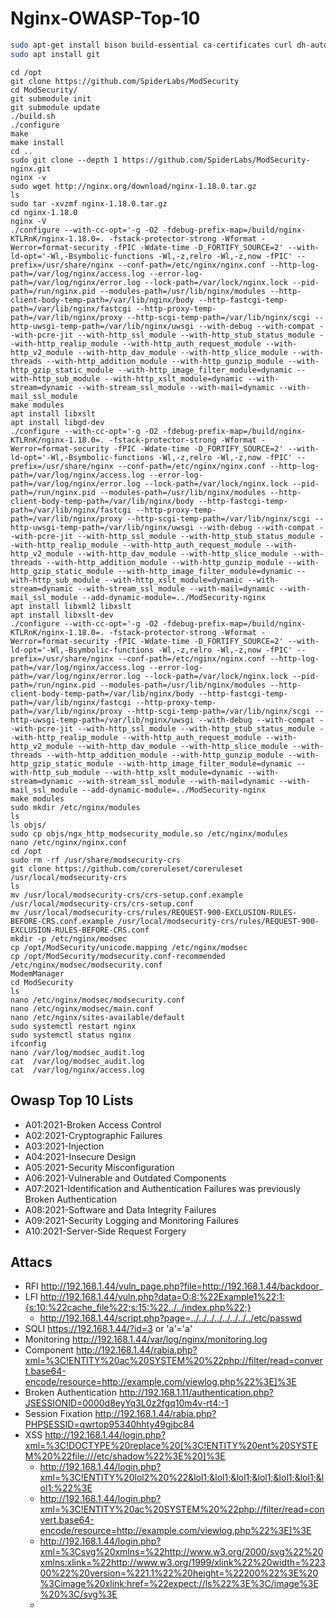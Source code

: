 # Nginx-OWASP-Top-10
```bash
sudo apt-get install bison build-essential ca-certificates curl dh-autoreconf doxygen flex gawk git iputils-ping libcurl4-gnutls-dev libexpat1-dev libgeoip-dev liblmdb-dev libpcre3-dev libpcre++-dev libssl-dev libtool libxml2 libxml2-dev libyajl-dev locales pkg-config wget zlib1g-dev zlibc libgd-dev
sudo apt install git 
```
 ```
cd /opt
git clone https://github.com/SpiderLabs/ModSecurity
cd ModSecurity/
git submodule init
git submodule update
./build.sh
./configure
make
make install
cd ..
sudo git clone --depth 1 https://github.com/SpiderLabs/ModSecurity-nginx.git
nginx -v
sudo wget http://nginx.org/download/nginx-1.18.0.tar.gz
ls
sudo tar -xvzmf nginx-1.18.0.tar.gz
cd nginx-1.18.0
nginx -V
./configure --with-cc-opt='-g -O2 -fdebug-prefix-map=/build/nginx-KTLRnK/nginx-1.18.0=. -fstack-protector-strong -Wformat -Werror=format-security -fPIC -Wdate-time -D_FORTIFY_SOURCE=2' --with-ld-opt='-Wl,-Bsymbolic-functions -Wl,-z,relro -Wl,-z,now -fPIC' --prefix=/usr/share/nginx --conf-path=/etc/nginx/nginx.conf --http-log-path=/var/log/nginx/access.log --error-log-path=/var/log/nginx/error.log --lock-path=/var/lock/nginx.lock --pid-path=/run/nginx.pid --modules-path=/usr/lib/nginx/modules --http-client-body-temp-path=/var/lib/nginx/body --http-fastcgi-temp-path=/var/lib/nginx/fastcgi --http-proxy-temp-path=/var/lib/nginx/proxy --http-scgi-temp-path=/var/lib/nginx/scgi --http-uwsgi-temp-path=/var/lib/nginx/uwsgi --with-debug --with-compat --with-pcre-jit --with-http_ssl_module --with-http_stub_status_module --with-http_realip_module --with-http_auth_request_module --with-http_v2_module --with-http_dav_module --with-http_slice_module --with-threads --with-http_addition_module --with-http_gunzip_module --with-http_gzip_static_module --with-http_image_filter_module=dynamic --with-http_sub_module --with-http_xslt_module=dynamic --with-stream=dynamic --with-stream_ssl_module --with-mail=dynamic --with-mail_ssl_module
make modules
apt install libxslt
apt install libgd-dev
./configure --with-cc-opt='-g -O2 -fdebug-prefix-map=/build/nginx-KTLRnK/nginx-1.18.0=. -fstack-protector-strong -Wformat -Werror=format-security -fPIC -Wdate-time -D_FORTIFY_SOURCE=2' --with-ld-opt='-Wl,-Bsymbolic-functions -Wl,-z,relro -Wl,-z,now -fPIC' --prefix=/usr/share/nginx --conf-path=/etc/nginx/nginx.conf --http-log-path=/var/log/nginx/access.log --error-log-path=/var/log/nginx/error.log --lock-path=/var/lock/nginx.lock --pid-path=/run/nginx.pid --modules-path=/usr/lib/nginx/modules --http-client-body-temp-path=/var/lib/nginx/body --http-fastcgi-temp-path=/var/lib/nginx/fastcgi --http-proxy-temp-path=/var/lib/nginx/proxy --http-scgi-temp-path=/var/lib/nginx/scgi --http-uwsgi-temp-path=/var/lib/nginx/uwsgi --with-debug --with-compat --with-pcre-jit --with-http_ssl_module --with-http_stub_status_module --with-http_realip_module --with-http_auth_request_module --with-http_v2_module --with-http_dav_module --with-http_slice_module --with-threads --with-http_addition_module --with-http_gunzip_module --with-http_gzip_static_module --with-http_image_filter_module=dynamic --with-http_sub_module --with-http_xslt_module=dynamic --with-stream=dynamic --with-stream_ssl_module --with-mail=dynamic --with-mail_ssl_module --add-dynamic-module=../ModSecurity-nginx
apt install libxml2 libxslt
apt install libxslt-dev
./configure --with-cc-opt='-g -O2 -fdebug-prefix-map=/build/nginx-KTLRnK/nginx-1.18.0=. -fstack-protector-strong -Wformat -Werror=format-security -fPIC -Wdate-time -D_FORTIFY_SOURCE=2' --with-ld-opt='-Wl,-Bsymbolic-functions -Wl,-z,relro -Wl,-z,now -fPIC' --prefix=/usr/share/nginx --conf-path=/etc/nginx/nginx.conf --http-log-path=/var/log/nginx/access.log --error-log-path=/var/log/nginx/error.log --lock-path=/var/lock/nginx.lock --pid-path=/run/nginx.pid --modules-path=/usr/lib/nginx/modules --http-client-body-temp-path=/var/lib/nginx/body --http-fastcgi-temp-path=/var/lib/nginx/fastcgi --http-proxy-temp-path=/var/lib/nginx/proxy --http-scgi-temp-path=/var/lib/nginx/scgi --http-uwsgi-temp-path=/var/lib/nginx/uwsgi --with-debug --with-compat --with-pcre-jit --with-http_ssl_module --with-http_stub_status_module --with-http_realip_module --with-http_auth_request_module --with-http_v2_module --with-http_dav_module --with-http_slice_module --with-threads --with-http_addition_module --with-http_gunzip_module --with-http_gzip_static_module --with-http_image_filter_module=dynamic --with-http_sub_module --with-http_xslt_module=dynamic --with-stream=dynamic --with-stream_ssl_module --with-mail=dynamic --with-mail_ssl_module --add-dynamic-module=../ModSecurity-nginx
make modules
sudo mkdir /etc/nginx/modules
ls
ls objs/
sudo cp objs/ngx_http_modsecurity_module.so /etc/nginx/modules
nano /etc/nginx/nginx.conf 
cd /opt
sudo rm -rf /usr/share/modsecurity-crs
git clone https://github.com/coreruleset/coreruleset /usr/local/modsecurity-crs
ls
mv /usr/local/modsecurity-crs/crs-setup.conf.example /usr/local/modsecurity-crs/crs-setup.conf
mv /usr/local/modsecurity-crs/rules/REQUEST-900-EXCLUSION-RULES-BEFORE-CRS.conf.example /usr/local/modsecurity-crs/rules/REQUEST-900-EXCLUSION-RULES-BEFORE-CRS.conf
mkdir -p /etc/nginx/modsec
cp /opt/ModSecurity/unicode.mapping /etc/nginx/modsec
cp /opt/ModSecurity/modsecurity.conf-recommended /etc/nginx/modsec/modsecurity.conf
ModemManager 
cd ModSecurity
ls
nano /etc/nginx/modsec/modsecurity.conf
nano /etc/nginx/modsec/main.conf
nano /etc/nginx/sites-available/default 
sudo systemctl restart nginx
sudo systemctl status nginx
ifconfig
nano /var/log/modsec_audit.log 
cat  /var/log/modsec_audit.log 
cat  /var/log/nginx/access.log  
```
## Owasp Top 10 Lists
* A01:2021-Broken Access Control 
* A02:2021-Cryptographic Failures
* A03:2021-Injection 
* A04:2021-Insecure Design 
* A05:2021-Security Misconfiguration 
* A06:2021-Vulnerable and Outdated Components 
* A07:2021-Identification and Authentication Failures was previously Broken Authentication 
* A08:2021-Software and Data Integrity Failures 
* A09:2021-Security Logging and Monitoring Failures 
* A10:2021-Server-Side Request Forgery

## Attacs
* RFI http://192.168.1.44/vuln_page.php?file=http://192.168.1.44/backdoor_
* LFI http://192.168.1.44/vuln.php?data=O:8:%22Example1%22:1:{s:10:%22cache_file%22;s:15:%22../../index.php%22;}
    * http://192.168.1.44/script.php?page=../../../../../../../../etc/passwd
* SQLI https://192.168.1.44/?id=3 or 'a'='a'
* Monitoring http://192.168.1.44/var/log/nginx/monitoring.log
* Component http://192.168.1.44/rabia.php?xml=%3C!ENTITY%20ac%20SYSTEM%20%22php://filter/read=convert.base64-encode/resource=http://example.com/viewlog.php%22%3E]%3E
* Broken Authentication http://192.168.1.11/authentication.php?JSESSIONID=0000d8eyYq3L0z2fgq10m4v-rt4:-1
* Session Fixation http://192.168.1.44/rabia.php?PHPSESSID=qwrtop95340hhty49gjbc84
* XSS http://192.168.1.44/login.php?xml=%3C!DOCTYPE%20replace%20[%3C!ENTITY%20ent%20SYSTEM%20%22file:///etc/shadow%22%3E%20]%3E
    *  http://192.168.1.44/login.php?xml=%3C!ENTITY%20lol2%20%22&lol1;&lol1;&lol1;&lol1;&lol1;&lol1;&lol1;%22%3E
    *  http://192.168.1.44/login.php?xml=%3C!ENTITY%20ac%20SYSTEM%20%22php://filter/read=convert.base64-encode/resource=http://example.com/viewlog.php%22%3E]%3E
    *  http://192.168.1.44/login.php?xml=%3Csvg%20xmlns=%22http://www.w3.org/2000/svg%22%20xmlns:xlink=%22http://www.w3.org/1999/xlink%22%20width=%22300%22%20version=%221.1%22%20height=%22200%22%3E%20%3Cimage%20xlink:href=%22expect://ls%22%3E%3C/image%3E%20%3C/svg%3E
    *  
  
